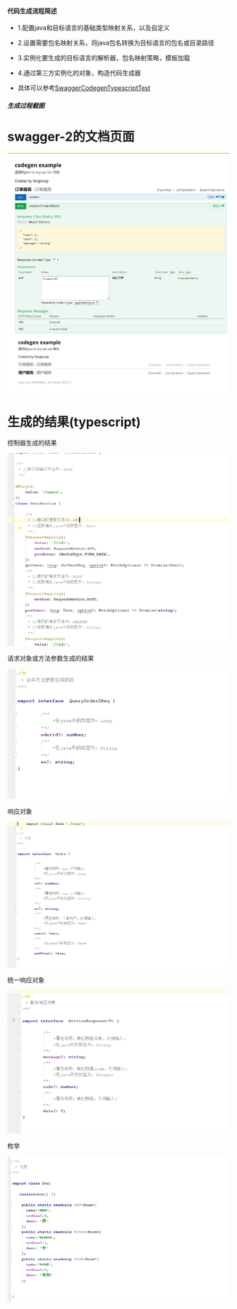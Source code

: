 
#### 代码生成流程简述

- 1.配置java和目标语言的基础类型映射关系，以及自定义
- 2.设置需要包名映射关系，将java包名转换为目标语言的包名或目录路径
- 3.实例化要生成的目标语言的解析器，包名映射策略，模板加载
- 4.通过第三方实例化的对象，构造代码生成器

- 具体可以参考[SwaggerCodegenTypescriptTest](../example/swagger-2/src/test/java/test/com/wuxp/codegen/typescript/SwaggerCodegenTypescriptTest.java)

##### 生成过程截图

<p align="center">
  <h1>swagger-2的文档页面</h1>
  <img src="./codegen-example-images/1.png">
  <img  src="./codegen-example-images/2.png">
  <h1>生成的结果(typescript)</h1>
  <p>控制器生成的结果</p>
  <img src="./codegen-example-images/3.png">
   <p>请求对象或方法参数生成的结果</p>
  <img src="./codegen-example-images/4.png">
   <p>响应对象</p>
  <img src="./codegen-example-images/5.png">
  <p>统一响应对象</p>
  <img src="./codegen-example-images/7.png">
  <p>枚举</p>
  <img src="./codegen-example-images/6.png">
</p>